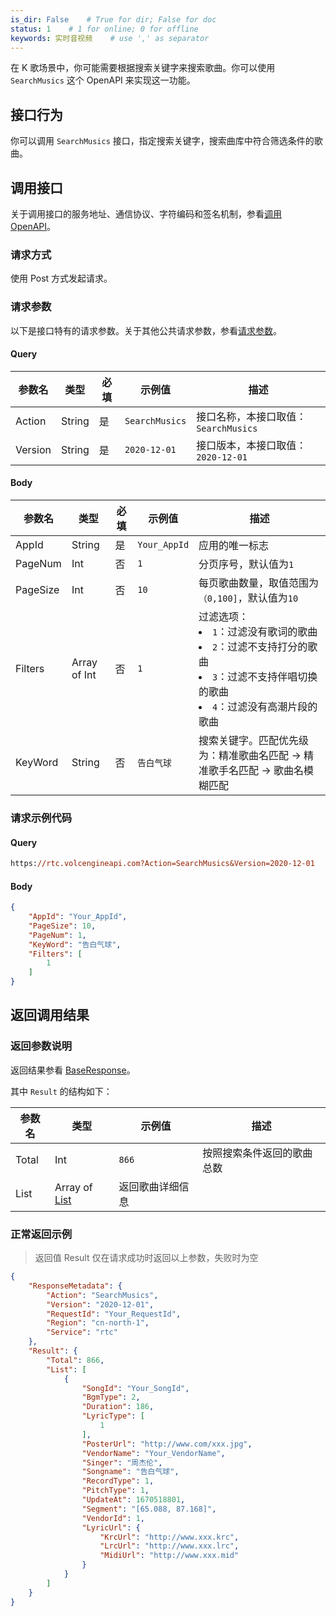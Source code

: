 ```yaml
---
is_dir: False    # True for dir; False for doc
status: 1    # 1 for online; 0 for offline
keywords: 实时音视频    # use ',' as separator
---
```


在 K 歌场景中，你可能需要根据搜索关键字来搜索歌曲。你可以使用 `SearchMusics` 这个 OpenAPI 来实现这一功能。

## 接口行为

你可以调用 `SearchMusics` 接口，指定搜索关键字，搜索曲库中符合筛选条件的歌曲。

## 调用接口

关于调用接口的服务地址、通信协议、字符编码和签名机制，参看[调用 OpenAPI](69828)。

### 请求方式

使用 Post 方式发起请求。

### 请求参数

以下是接口特有的请求参数。关于其他公共请求参数，参看[请求参数](69828.md#requestparameters)。

#### Query

| 参数名 | 类型 | 必填 | 示例值 | 描述 |
| --- | --- | --- | --- | --- |
| Action | String | 是 | `SearchMusics` | 接口名称，本接口取值：`SearchMusics` |
| Version | String | 是 | `2020-12-01` | 接口版本，本接口取值：`2020-12-01` |

#### Body

| 参数名 | 类型 | 必填 | 示例值 | 描述 |
| --- | --- | --- | --- | --- |
| AppId | String | 是 | `Your_AppId` | 应用的唯一标志 |
| PageNum | Int | 否 | `1` | 分页序号，默认值为`1` |
| PageSize | Int | 否 | `10` | 每页歌曲数量，取值范围为`（0,100]`，默认值为`10`|
| Filters | Array of Int | 否 | `1` | 过滤选项：<li>`1`：过滤没有歌词的歌曲</li><li>`2`：过滤不支持打分的歌曲</li><li>`3`：过滤不支持伴唱切换的歌曲</li><li>`4`：过滤没有高潮片段的歌曲</li> |
| KeyWord | String | 否 | `告白气球` | 搜索关键字。匹配优先级为：精准歌曲名匹配 -> 精准歌手名匹配 -> 歌曲名模糊匹配 |

### 请求示例代码

#### Query

```postscript
https://rtc.volcengineapi.com?Action=SearchMusics&Version=2020-12-01
```

#### Body

```json
{
    "AppId": "Your_AppId",
    "PageSize": 10,
    "PageNum": 1,
    "KeyWord": "告白气球",
    "Filters": [
        1
    ]
}
```
## 返回调用结果

### 返回参数说明

返回结果参看 [BaseResponse](69835.md#baseresponse)。

其中 `Result` 的结构如下：

| 参数名 | 类型 | 示例值 | 描述 |
| --- | --- | --- | --- |
| Total | Int | `866` | 按照搜索条件返回的歌曲总数 |
| List | Array of [List](69835.md#list) | 返回歌曲详细信息 |  |


### **正常返回示例**

> 返回值 Result 仅在请求成功时返回以上参数，失败时为空

```json
{
    "ResponseMetadata": {
        "Action": "SearchMusics",
        "Version": "2020-12-01",
        "RequestId": "Your_RequestId",
        "Region": "cn-north-1",
        "Service": "rtc"
    },
    "Result": {
        "Total": 866,
        "List": [
            {
                "SongId": "Your_SongId",
                "BgmType": 2,
                "Duration": 186,
                "LyricType": [
                    1
                ],
                "PosterUrl": "http://www.com/xxx.jpg",
                "VendorName": "Your_VendorName",
                "Singer": "周杰伦",
                "Songname": "告白气球",
                "RecordType": 1,
                "PitchType": 1,
                "UpdateAt": 1670518801,
                "Segment": "[65.088, 87.168]",
                "VendorId": 1,
                "LyricUrl": {
                    "KrcUrl": "http://www.xxx.krc",
                    "LrcUrl": "http://www.xxx.lrc",
                    "MidiUrl": "http://www.xxx.mid"
                }
            }
        ]
    }
}
```
